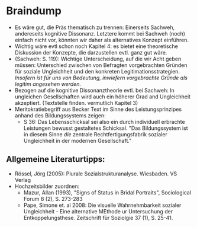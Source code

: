 # Braindump


- Es wäre gut, die Präs thematisch zu trennen: Einerseits Sachweh, andereseits kognitive Dissonanz. Letztere kommt bei Sachweh (noch) einfach nicht vor, könnten wir daher als alternatives Konzept einführen.
- Wichtig wäre evtl schon noch Kapitel 4: es bietet eine theoretische Diskussion der Konzepte, die darzustellen evtl. ganz gut wäre.
- (Sachweh: S. 119): Wichtige Unterscheidung, auf die wir Acht geben müssen: Unterschied zwischen von Befragten vorgebrachten Gründen für soziale Ungleichheit und den konkreten Legitimationsstrategien. *Insofern ist für uns von Bedeutung, inwiefern vorgebrachte Gründe als legitim angesehen werden.*
- Bezogen auf die kognitive Dissonanztheorie evtl. bei Sachweh: In ungleichen Gesellschaften wird auch ein höherer Grad and Ungleichheit akzeptiert. (Textstelle finden. vermutlich Kapitel 3)
- Meritokratiebegriff aus Becker Text im Sinne des Leistungsprinzipes anhand des Bildungssystems zeigen:
    + S 36: Das Lebensschicksal sei also ein durch individuell erbrachte Leistungen bewusst gestaltetes Schicksal. "Das Bildungssystem ist in diesem Sinne *die* zentrale Rechtfertigungsfabrik sozialer Ungleichheit in der modernen Gesellschaft."



## Allgemeine Literaturtipps:

- Rössel, Jörg (2005): Plurale Sozialstrukturanalyse. Wiesbaden. VS Verlag
- Hochzeitsbilder zuordnen:
    + Mazur, Allan (1993), "Signs of Status in Bridal Portraits", Sociological Forum 8 (2), S. 273-283
    + Pape, Simone et. al 2008: Die visuelle Wahrnehmbarkeit sozialer Ungleichheit - Eine alternative MEthode ur Untersuchung der Entkoppelungsthese. Zeitschrift für Soziolgie 37 (1), S. 25-41.

